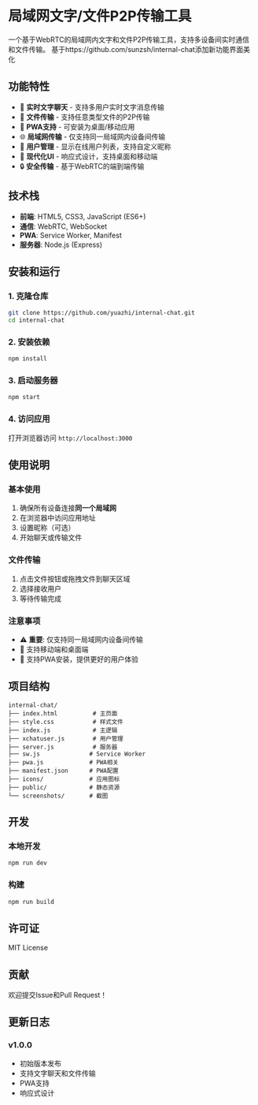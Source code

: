 # 局域网文字/文件P2P传输工具

一个基于WebRTC的局域网内文字和文件P2P传输工具，支持多设备间实时通信和文件传输。
基于https://github.com/sunzsh/internal-chat添加新功能界面美化
## 功能特性

- 🔄 **实时文字聊天** - 支持多用户实时文字消息传输
- 📁 **文件传输** - 支持任意类型文件的P2P传输
- 📱 **PWA支持** - 可安装为桌面/移动应用
- 🌐 **局域网传输** - 仅支持同一局域网内设备间传输
- 👥 **用户管理** - 显示在线用户列表，支持自定义昵称
- 🎨 **现代化UI** - 响应式设计，支持桌面和移动端
- 🔒 **安全传输** - 基于WebRTC的端到端传输

## 技术栈

- **前端**: HTML5, CSS3, JavaScript (ES6+)
- **通信**: WebRTC, WebSocket
- **PWA**: Service Worker, Manifest
- **服务器**: Node.js (Express)

## 安装和运行

### 1. 克隆仓库
```bash
git clone https://github.com/yuazhi/internal-chat.git
cd internal-chat
```

### 2. 安装依赖
```bash
npm install
```

### 3. 启动服务器
```bash
npm start
```

### 4. 访问应用
打开浏览器访问 `http://localhost:3000`

## 使用说明

### 基本使用
1. 确保所有设备连接**同一个局域网**
2. 在浏览器中访问应用地址
3. 设置昵称（可选）
4. 开始聊天或传输文件

### 文件传输
1. 点击文件按钮或拖拽文件到聊天区域
2. 选择接收用户
3. 等待传输完成

### 注意事项
- ⚠️ **重要**: 仅支持同一局域网内设备间传输
- 📱 支持移动端和桌面端
- 🔄 支持PWA安装，提供更好的用户体验

## 项目结构

```
internal-chat/
├── index.html          # 主页面
├── style.css           # 样式文件
├── index.js            # 主逻辑
├── xchatuser.js        # 用户管理
├── server.js           # 服务器
├── sw.js              # Service Worker
├── pwa.js             # PWA相关
├── manifest.json      # PWA配置
├── icons/             # 应用图标
├── public/            # 静态资源
└── screenshots/       # 截图
```

## 开发

### 本地开发
```bash
npm run dev
```

### 构建
```bash
npm run build
```

## 许可证

MIT License

## 贡献

欢迎提交Issue和Pull Request！

## 更新日志

### v1.0.0
- 初始版本发布
- 支持文字聊天和文件传输
- PWA支持
- 响应式设计 
